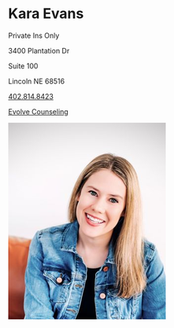 # Kara Evans

Private Ins Only

3400 Plantation Dr

Suite 100

Lincoln NE 68516

[402.814.8423](tel:4028148423)

[Evolve Counseling](https://evolvecounselinglincoln.com/)

![picture](./markdown/resources/images/kEvans.jpeg)
